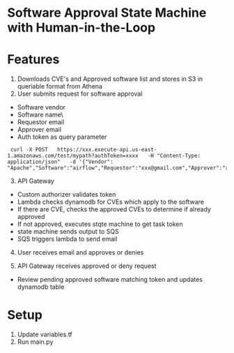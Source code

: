 Software Approval State Machine with Human-in-the-Loop
======================================================

Features
========

1. Downloads CVE's and Approved software list and stores in S3 in queriable format from Athena
2. User submits request for software approval
* Software vendor
* Software name\
* Requestor email
* Approver email
* Auth token as query parameter

```commandline
 curl -X POST   https://xxx.execute-api.us-east-1.amazonaws.com/test/mypath?authToken=xxxx   -H "Content-Type: application/json"   -d '{"Vendor": "Apache","Software":"airflow","Requestor":"xxx@gmail.com","Approver":"xxxx@gmail.com"}'

```


3. API Gateway
* Custom authorizer validates token
* Lambda checks dynamodb for CVEs which apply to the software
* If there are CVE, checks the approved CVEs to determine if already approved
* If not approved, executes stqte machine to get task token
* state machine sends output to SQS
* SQS triggers lambda to send email

4. User receives email and approves or denies

5. API Gateway receives approved or deny request
* Review pending approved software matching token and updates dynamodb table


Setup
=====
1. Update variables.tf
2. Run main.py


